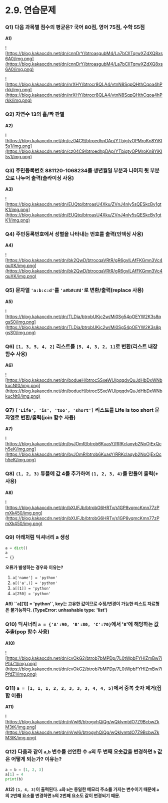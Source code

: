 # 2.9. 연습문제

### **Q1) 다음 과목별 점수의 평균은? 국어 80점, 영어 75점, 수학 55점**

**A1)**

![https://blog.kakaocdn.net/dn/cnnDrY/btroasgubM4/La7bCIlTqrwXZdXQ8xs6A0/img.png](https://blog.kakaocdn.net/dn/cnnDrY/btroasgubM4/La7bCIlTqrwXZdXQ8xs6A0/img.png)

![https://blog.kakaocdn.net/dn/nrXHY/btrocr8QLA4/vtnN8SqpQHthCqoa4hPrkk/img.png](https://blog.kakaocdn.net/dn/nrXHY/btrocr8QLA4/vtnN8SqpQHthCqoa4hPrkk/img.png)

### **Q2) 자연수 13의 홀/짝 판별**

**A2)**

![https://blog.kakaocdn.net/dn/cz04C9/btroedhpDAp/YTbigtyOPMroKn8YiKI5s1/img.png](https://blog.kakaocdn.net/dn/cz04C9/btroedhpDAp/YTbigtyOPMroKn8YiKI5s1/img.png)

### **Q3) 주민등록번호 881120-1068234를 생년월일 부분과 나머지 뒷 부분으로 나누어 출력(슬라이싱 사용)**

**A3)**

![https://blog.kakaocdn.net/dn/EUQtq/btroasU4Xku/ZVnJ4nly5sQESkcBy1gtK1/img.png](https://blog.kakaocdn.net/dn/EUQtq/btroasU4Xku/ZVnJ4nly5sQESkcBy1gtK1/img.png)

### **Q4) 주민등록번호에서 성별을 나타내는 번호를 출력(인덱싱 사용)**

**A4)**

![https://blog.kakaocdn.net/dn/bk2QwD/btrocqaVRtR/gR6gvlLAfFKGmn3Vc4quXK/img.png](https://blog.kakaocdn.net/dn/bk2QwD/btrocqaVRtR/gR6gvlLAfFKGmn3Vc4quXK/img.png)

### **Q5) 문자열 `'a:b:c:d'`를 `'a#b#c#d'`로 변환/출력(replace 사용)**

**A5)**

![https://blog.kakaocdn.net/dn/TLDia/btrobUKjc2w/Mi0Sg54pOEYW2K3s8pgsS0/img.png](https://blog.kakaocdn.net/dn/TLDia/btrobUKjc2w/Mi0Sg54pOEYW2K3s8pgsS0/img.png)

### **Q6) `[1, 3, 5, 4, 2]` 리스트를 `[5, 4, 3, 2, 1]`로 변환(리스트 내장 함수 사용)**

**A6)**

![https://blog.kakaocdn.net/dn/bodueH/btrocSSxeWU/pqqdvQuJdHbDxWNbkucNt0/img.png](https://blog.kakaocdn.net/dn/bodueH/btrocSSxeWU/pqqdvQuJdHbDxWNbkucNt0/img.png)

### **Q7) `['Life', 'is', 'too', 'short']` 리스트를 Life is too short 문자열로 변환/출력(join 함수 사용)**

**A7)**

![https://blog.kakaocdn.net/dn/byJOmR/btrob6KuasY/RRKcIaqyb2NoOjExQch5eK/img.png](https://blog.kakaocdn.net/dn/byJOmR/btrob6KuasY/RRKcIaqyb2NoOjExQch5eK/img.png)

### **Q8) `(1, 2, 3)` 튜플에 값 4를 추가하여 `(1, 2, 3, 4)`를 만들어 출력(+ 사용)**

**A8)**

![https://blog.kakaocdn.net/dn/bXUFJb/btrobG6HRTv/s1GP8vqmcKmn77zPmXk450/img.png](https://blog.kakaocdn.net/dn/bXUFJb/btrobG6HRTv/s1GP8vqmcKmn77zPmXk450/img.png)

### **Q9) 아래처럼 딕셔너리 a 생성**

```python
a = dict()
a
→ {}
```

**오류가 발생하는 경우와 이유는?**

1. `a['name'] = 'python'`
2. `a[('a',)] = 'python'`
3. `a[[1]] = 'python'`
4. `a[250] = 'python'`

**A9) ``a[[1]] = 'python'`, key는 고유한 값이므로 수정/변경이 가능한 리스트 자료형은 불가능하다. (TypeError: unhashable type: 'list')**

### **Q10) 딕셔너리 `a = {'A':90, 'B':80, 'C':70}`에서 '`B`'에 해당하는 값 추출(pop 함수 사용)**

**A10)**

![https://blog.kakaocdn.net/dn/cvOkG2/btrob7bMPDp/7L0tWpbFYHIZmBw7iPfdZ1/img.png](https://blog.kakaocdn.net/dn/cvOkG2/btrob7bMPDp/7L0tWpbFYHIZmBw7iPfdZ1/img.png)

### **Q11) `a = [1, 1, 1, 2, 2, 3, 3, 3, 4, 4, 5]`에서 중복 숫자 제거(집합 이용)**

**A11)**

![https://blog.kakaocdn.net/dn/nVwl6/btrogvhQiQg/wQklvmtdO7Z9BcbwZkM3tK/img.png](https://blog.kakaocdn.net/dn/nVwl6/btrogvhQiQg/wQklvmtdO7Z9BcbwZkM3tK/img.png)

### **Q12) 다음과 같이 `a`,`b` 변수를 선언한 수 `a`의 두 번째 요솟값을 변경하면 `b` 값은 어떻게 되는가? 이유는?**

```python
a = b = [1, 2, 3]
a[1] = 4
print(b)
```

**A12) `[1, 4, 3]`이 출력된다. `a`와 `b`는 동일한 메모리 주소를 가지는 변수이기 때문에 `a`의 2번째 요소를 변경하면 `b`의 2번째 요소도 같이 변경되기 때문.**